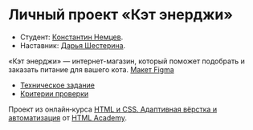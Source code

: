 # Личный проект «Кэт энерджи»

* Студент: [Константин Немцев](https://up.htmlacademy.ru/adaptive/29/user/2329089).
* Наставник: [Дарья Шестерина](https://up.htmlacademy.ru/adaptive/29/tutors).

«Кэт энерджи» — интернет-магазин, который поможет подобрать и заказать питание для вашего кота. [Макет Figma](https://www.figma.com/file/GLlcDqnmpzr82PtaPLHcIZ)

* [Техническое задание](specification.md)
* [Критерии проверки](criteries.md)

Проект из онлайн‑курса [HTML и CSS. Адаптивная вёрстка и автоматизация](https://htmlacademy.ru/intensive/adaptive) от [HTML Academy](https://htmlacademy.ru).
